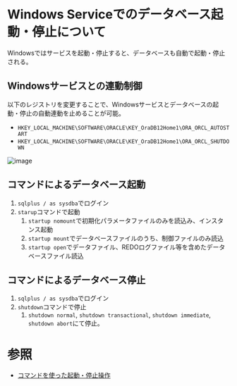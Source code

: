 # Windows Serviceでのデータベース起動・停止について

Windowsではサービスを起動・停止すると、データベースも自動で起動・停止される。

## Windowsサービスとの連動制御

以下のレジストリを変更することで、Windowsサービスとデータベースの起動・停止の自動連動を止めることが可能。

- `HKEY_LOCAL_MACHINE\SOFTWARE\ORACLE\KEY_OraDB12Home1\ORA_ORCL_AUTOSTART`
- `HKEY_LOCAL_MACHINE\SOFTWARE\ORACLE\KEY_OraDB12Home1\ORA_ORCL_SHUTDOWN`

![image](https://user-images.githubusercontent.com/85177462/191783829-c0559e66-a4fc-48f7-9f2e-32062f0a7c50.png)

## コマンドによるデータベース起動
1. `sqlplus / as sysdba`でログイン
2. `starup`コマンドで起動
   1. `startup nomount`で初期化パラメータファイルのみを読込み、インスタンス起動
   2. `startup mount`でデータベースファイルのうち、制御ファイルのみ読込
   3. `startup open`でデータファイル、REDOログファイル等を含めたデータベースファイル読込

## コマンドによるデータベース停止
1. `sqlplus / as sysdba`でログイン
2. `shutdown`コマンドで停止
   1. `shutdown normal`, `shutdown transactional`, `shutdown immediate`, `shutdown abort`にて停止。

# 参照
- [コマンドを使った起動・停止操作](http://uan.sakura.ne.jp/myoracle/manual_start.html)